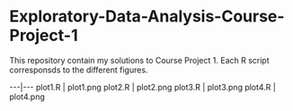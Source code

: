 # Exploratory-Data-Analysis-Course-Project-1

This repository contain my solutions to Course Project 1.  Each R script
corresponsds to the different figures.

---|---
plot1.R | plot1.png
plot2.R | plot2.png
plot3.R | plot3.png
plot4.R | plot4.png
